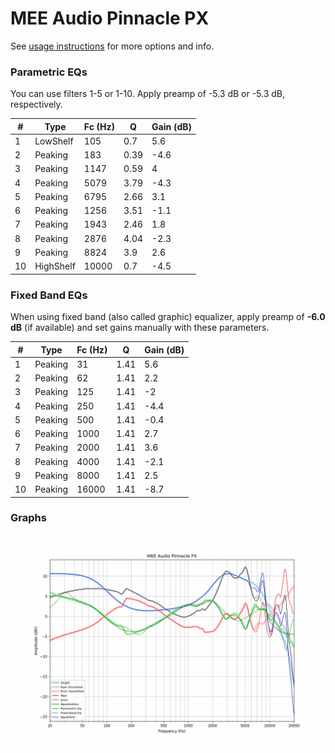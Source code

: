 # MEE Audio Pinnacle PX
See [usage instructions](https://github.com/jaakkopasanen/AutoEq#usage) for more options and info.

### Parametric EQs
You can use filters 1-5 or 1-10. Apply preamp of -5.3 dB or -5.3 dB, respectively.

|   # | Type      |   Fc (Hz) |    Q |   Gain (dB) |
|-----|-----------|-----------|------|-------------|
|   1 | LowShelf  |       105 | 0.7  |         5.6 |
|   2 | Peaking   |       183 | 0.39 |        -4.6 |
|   3 | Peaking   |      1147 | 0.59 |         4   |
|   4 | Peaking   |      5079 | 3.79 |        -4.3 |
|   5 | Peaking   |      6795 | 2.66 |         3.1 |
|   6 | Peaking   |      1256 | 3.51 |        -1.1 |
|   7 | Peaking   |      1943 | 2.46 |         1.8 |
|   8 | Peaking   |      2876 | 4.04 |        -2.3 |
|   9 | Peaking   |      8824 | 3.9  |         2.6 |
|  10 | HighShelf |     10000 | 0.7  |        -4.5 |

### Fixed Band EQs
When using fixed band (also called graphic) equalizer, apply preamp of **-6.0 dB** (if available) and set gains manually with these parameters.

|   # | Type    |   Fc (Hz) |    Q |   Gain (dB) |
|-----|---------|-----------|------|-------------|
|   1 | Peaking |        31 | 1.41 |         5.6 |
|   2 | Peaking |        62 | 1.41 |         2.2 |
|   3 | Peaking |       125 | 1.41 |        -2   |
|   4 | Peaking |       250 | 1.41 |        -4.4 |
|   5 | Peaking |       500 | 1.41 |        -0.4 |
|   6 | Peaking |      1000 | 1.41 |         2.7 |
|   7 | Peaking |      2000 | 1.41 |         3.6 |
|   8 | Peaking |      4000 | 1.41 |        -2.1 |
|   9 | Peaking |      8000 | 1.41 |         2.5 |
|  10 | Peaking |     16000 | 1.41 |        -8.7 |

### Graphs
![](./MEE%20Audio%20Pinnacle%20PX.png)
